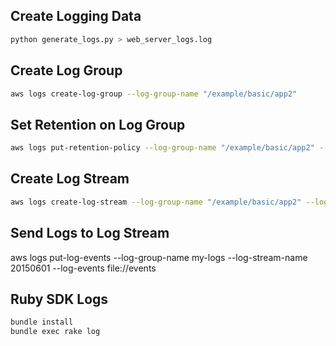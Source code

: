 ## Create Logging Data

```sh
python generate_logs.py > web_server_logs.log
```


## Create Log Group

```sh
aws logs create-log-group --log-group-name "/example/basic/app2"
```


## Set Retention on Log Group

```sh
aws logs put-retention-policy --log-group-name "/example/basic/app2" --retention-in-days 1
```


## Create Log Stream

```sh
aws logs create-log-stream --log-group-name "/example/basic/app2" --log-stream-name $(date +%s)
```

## Send Logs to Log Stream

aws logs put-log-events --log-group-name my-logs --log-stream-name 20150601 --log-events file://events

## Ruby SDK Logs

```sh
bundle install
bundle exec rake log
```